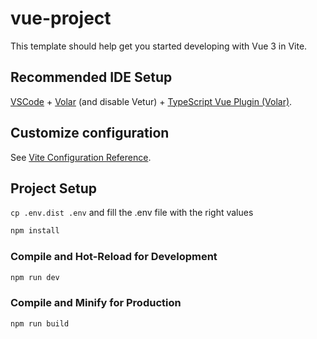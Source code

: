 # vue-project

This template should help get you started developing with Vue 3 in Vite.

## Recommended IDE Setup

[VSCode](https://code.visualstudio.com/) + [Volar](https://marketplace.visualstudio.com/items?itemName=Vue.volar) (and disable Vetur) + [TypeScript Vue Plugin (Volar)](https://marketplace.visualstudio.com/items?itemName=Vue.vscode-typescript-vue-plugin).

## Customize configuration

See [Vite Configuration Reference](https://vitejs.dev/config/).

## Project Setup

`cp .env.dist .env` and fill the .env file with the right values


```sh
npm install
```

### Compile and Hot-Reload for Development

```sh
npm run dev
```

### Compile and Minify for Production

```sh
npm run build
```
